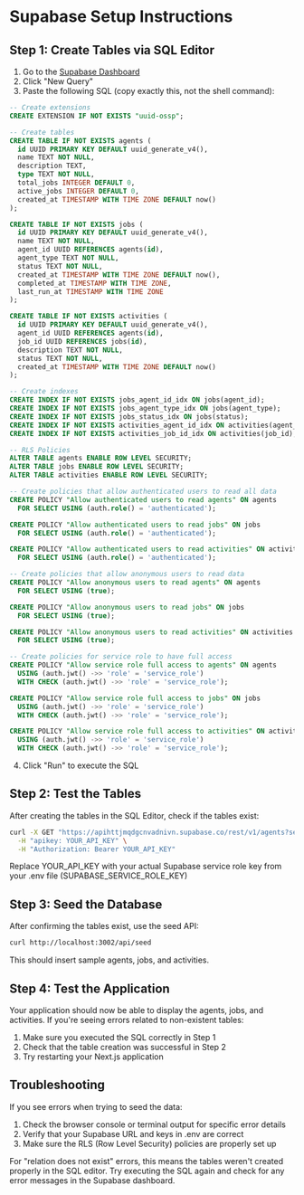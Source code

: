 # Supabase Setup Instructions

## Step 1: Create Tables via SQL Editor

1. Go to the [Supabase Dashboard](https://app.supabase.com/project/apihttjmqdgcnvadnivn/sql)
2. Click "New Query"
3. Paste the following SQL (copy exactly this, not the shell command):

```sql
-- Create extensions
CREATE EXTENSION IF NOT EXISTS "uuid-ossp";

-- Create tables
CREATE TABLE IF NOT EXISTS agents (
  id UUID PRIMARY KEY DEFAULT uuid_generate_v4(),
  name TEXT NOT NULL,
  description TEXT,
  type TEXT NOT NULL,
  total_jobs INTEGER DEFAULT 0,
  active_jobs INTEGER DEFAULT 0,
  created_at TIMESTAMP WITH TIME ZONE DEFAULT now()
);

CREATE TABLE IF NOT EXISTS jobs (
  id UUID PRIMARY KEY DEFAULT uuid_generate_v4(),
  name TEXT NOT NULL,
  agent_id UUID REFERENCES agents(id),
  agent_type TEXT NOT NULL,
  status TEXT NOT NULL,
  created_at TIMESTAMP WITH TIME ZONE DEFAULT now(),
  completed_at TIMESTAMP WITH TIME ZONE,
  last_run_at TIMESTAMP WITH TIME ZONE
);

CREATE TABLE IF NOT EXISTS activities (
  id UUID PRIMARY KEY DEFAULT uuid_generate_v4(),
  agent_id UUID REFERENCES agents(id),
  job_id UUID REFERENCES jobs(id),
  description TEXT NOT NULL,
  status TEXT NOT NULL,
  created_at TIMESTAMP WITH TIME ZONE DEFAULT now()
);

-- Create indexes
CREATE INDEX IF NOT EXISTS jobs_agent_id_idx ON jobs(agent_id);
CREATE INDEX IF NOT EXISTS jobs_agent_type_idx ON jobs(agent_type);
CREATE INDEX IF NOT EXISTS jobs_status_idx ON jobs(status);
CREATE INDEX IF NOT EXISTS activities_agent_id_idx ON activities(agent_id);
CREATE INDEX IF NOT EXISTS activities_job_id_idx ON activities(job_id);

-- RLS Policies
ALTER TABLE agents ENABLE ROW LEVEL SECURITY;
ALTER TABLE jobs ENABLE ROW LEVEL SECURITY;
ALTER TABLE activities ENABLE ROW LEVEL SECURITY;

-- Create policies that allow authenticated users to read all data
CREATE POLICY "Allow authenticated users to read agents" ON agents
  FOR SELECT USING (auth.role() = 'authenticated');

CREATE POLICY "Allow authenticated users to read jobs" ON jobs
  FOR SELECT USING (auth.role() = 'authenticated');

CREATE POLICY "Allow authenticated users to read activities" ON activities
  FOR SELECT USING (auth.role() = 'authenticated');

-- Create policies that allow anonymous users to read data
CREATE POLICY "Allow anonymous users to read agents" ON agents
  FOR SELECT USING (true);

CREATE POLICY "Allow anonymous users to read jobs" ON jobs
  FOR SELECT USING (true);

CREATE POLICY "Allow anonymous users to read activities" ON activities
  FOR SELECT USING (true);

-- Create policies for service role to have full access
CREATE POLICY "Allow service role full access to agents" ON agents
  USING (auth.jwt() ->> 'role' = 'service_role')
  WITH CHECK (auth.jwt() ->> 'role' = 'service_role');

CREATE POLICY "Allow service role full access to jobs" ON jobs
  USING (auth.jwt() ->> 'role' = 'service_role')
  WITH CHECK (auth.jwt() ->> 'role' = 'service_role');

CREATE POLICY "Allow service role full access to activities" ON activities
  USING (auth.jwt() ->> 'role' = 'service_role')
  WITH CHECK (auth.jwt() ->> 'role' = 'service_role');
```

4. Click "Run" to execute the SQL

## Step 2: Test the Tables

After creating the tables in the SQL Editor, check if the tables exist:

```bash
curl -X GET "https://apihttjmqdgcnvadnivn.supabase.co/rest/v1/agents?select=*" \
  -H "apikey: YOUR_API_KEY" \
  -H "Authorization: Bearer YOUR_API_KEY"
```

Replace YOUR_API_KEY with your actual Supabase service role key from your .env file (SUPABASE_SERVICE_ROLE_KEY)

## Step 3: Seed the Database

After confirming the tables exist, use the seed API:

```bash
curl http://localhost:3002/api/seed
```

This should insert sample agents, jobs, and activities.

## Step 4: Test the Application

Your application should now be able to display the agents, jobs, and activities. If you're seeing errors related to non-existent tables:

1. Make sure you executed the SQL correctly in Step 1
2. Check that the table creation was successful in Step 2
3. Try restarting your Next.js application

## Troubleshooting

If you see errors when trying to seed the data:

1. Check the browser console or terminal output for specific error details
2. Verify that your Supabase URL and keys in .env are correct
3. Make sure the RLS (Row Level Security) policies are properly set up

For "relation does not exist" errors, this means the tables weren't created properly in the SQL editor. Try executing the SQL again and check for any error messages in the Supabase dashboard. 